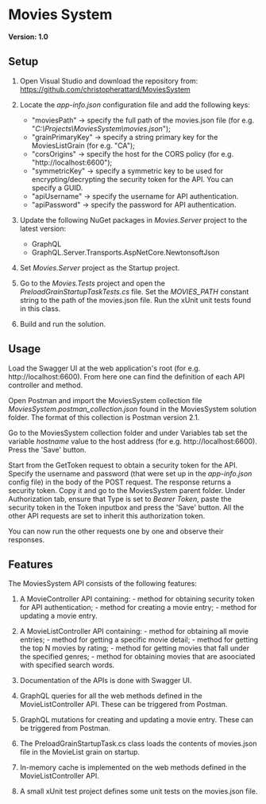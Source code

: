 # Movies System
**Version: 1.0**

## Setup

1) Open Visual Studio and download the repository from: https://github.com/christopherattard/MoviesSystem

2) Locate the *app-info.json* configuration file and add the following keys:
	- "moviesPath" -> specify the full path of the movies.json file (for e.g. "*C:\\Projects\\MoviesSystem\\movies.json*");
	- "grainPrimaryKey" -> specify a string primary key for the MoviesListGrain (for e.g. "CA");
	- "corsOrigins" -> specify the host for the CORS policy (for e.g. "http://localhost:6600");
	- "symmetricKey" -> specify a symmetric key to be used for encrypting/decrypting the security token for the API. You can specify a GUID.
	- "apiUsername" -> specify the username for API authentication.
	- "apiPassword" -> specify the password for API authentication.

3) Update the following NuGet packages in *Movies.Server* project to the latest version:
	- GraphQL
	- GraphQL.Server.Transports.AspNetCore.NewtonsoftJson
	
4) Set *Movies.Server* project as the Startup project.

5) Go to the *Movies.Tests* project and open the *PreloadGrainStartupTaskTests.cs* file. Set the *MOVIES_PATH* constant string to the path of the movies.json file.
Run the xUnit unit tests found in this class. 	

6) Build and run the solution.

## Usage

Load the Swagger UI at the web application's root (for e.g. http://localhost:6600). From here one can find the definition of each API controller and method.

Open Postman and import the MoviesSystem collection file *MoviesSystem.postman_collection.json* found in the MoviesSystem solution folder. 
The format of this collection is Postman version 2.1.

Go to the MoviesSystem collection folder and under Variables tab set the variable *hostname* value to the host address (for e.g. http://localhost:6600). Press 
the 'Save' button.

Start from the GetToken request to obtain a security token for the API. Specify the username and password (that were set up in the *app-info.json* config file) 
in the body of the POST request. The response returns a security token. Copy it and go to the MoviesSystem parent folder. Under Authorization tab, ensure that
Type is set to *Bearer Token*, paste the security token in the Token inputbox and press the 'Save' button. All the other API requests are set to inherit this 
authorization token.

You can now run the other requests one by one and observe their responses.

## Features

The MoviesSystem API consists of the following features:  

  1) A MovieController API containing:
    - method for obtaining security token for API authentication;
    - method for creating a movie entry;
    - method for updating a movie entry.

  2) A MovieListController API containing:
    - method for obtaining all movie entries;
    - method for getting a specific movie detail;
    - method for getting the top N movies by rating;
    - method for getting movies that fall under the specified genres;
    - method for obtaining movies that are asoociated with specified search words.

  3) Documentation of the APIs is done with Swagger UI.

  4) GraphQL queries for all the web methods defined in the MovieListController API. These can be triggered from Postman.

  5) GraphQL mutations for creating and updating a movie entry. These can be triggered from Postman.

  6) The PreloadGrainStartupTask.cs class loads the contents of movies.json file in the MovieList grain on startup.

  7) In-memory cache is implemented on the web methods defined in the MovieListController API.

  8) A small xUnit test project defines some unit tests on the movies.json file.
